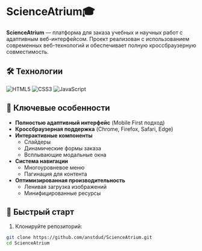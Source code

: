 # ScienceAtrium🎓

**ScienceAtrium** — платформа для заказа учебных и научных работ с адаптивным веб-интерфейсом. Проект реализован с использованием современных веб-технологий и обеспечивает полную кроссбраузерную совместимость.

## 🛠 Технологии
![HTML5](https://img.shields.io/badge/HTML5-E34F26?style=flat&logo=html5&logoColor=white)
![CSS3](https://img.shields.io/badge/CSS3-1572B6?style=flat&logo=css3&logoColor=white)
![JavaScript](https://img.shields.io/badge/JavaScript-F7DF1E?style=flat&logo=javascript&logoColor=black)

## 🌟 Ключевые особенности
- **Полностью адаптивный интерфейс** (Mobile First подход)
- **Кроссбраузерная поддержка** (Chrome, Firefox, Safari, Edge)
- **Интерактивные компоненты**
  - Слайдеры 
  - Динамические формы заказа
  - Всплывающие модальные окна
- **Система навигации**
  - Многоуровневое меню
  - Пагинация для контента
- **Оптимизированная производительность**
  - Ленивая загрузка изображений
  - Минифицированные ресурсы

## 🚀 Быстрый старт
1. Клонируйте репозиторий:
```bash
git clone https://github.com/anstdud/ScienceAtrium.git
cd ScienceAtrium
```



